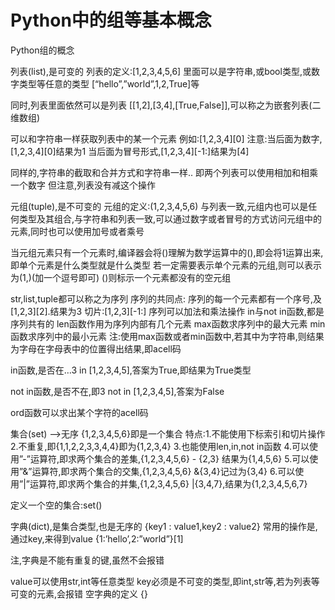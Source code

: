# Python中的组等基本概念

Python组的概念

列表(list),是可变的
列表的定义:[1,2,3,4,5,6]
里面可以是字符串,或bool类型,或数字类型等任意的类型
[“hello”,”world”,1,2,True]等

同时,列表里面依然可以是列表
[[1,2],[3,4],[True,False]],可以称之为嵌套列表(二维数组)

可以和字符串一样获取列表中的某一个元素
例如:[1,2,3,4][0]
注意:当后面为数字,[1,2,3,4][0]结果为1
         当后面为冒号形式,[1,2,3,4][-1:]结果为[4]

同样的,字符串的截取和合并方式和字符串一样..
即两个列表可以使用相加和相乘一个数字
但注意,列表没有减这个操作

元组(tuple),是不可变的
元组的定义:(1,2,3,4,5,6)
与列表一致,元组内也可以是任何类型及其组合,与字符串和列表一致,可以通过数字或者冒号的方式访问元组中的元素,同时也可以使用加号或者乘号


当元组元素只有一个元素时,编译器会将()理解为数学运算中的(),即会将1运算出来,即单个元素是什么类型就是什么类型
若一定需要表示单个元素的元组,则可以表示为(1,)(加一个逗号即可)
()则标示一个元素都没有的空元组

str,list,tuple都可以称之为序列
序列的共同点:
序列的每一个元素都有一个序号,及[1,2,3][2].结果为3
切片:[1,2,3][-1:]
序列可以加法和乘法操作
in与not in函数,都是序列共有的
len函数作用为序列内部有几个元素
max函数求序列中的最大元素
min函数求序列中的最小元素
注:使用max函数或者min函数中,若其中为字符串,则结果为字母在字母表中的位置得出结果,即acell码

in函数,是否在…3 in [1,2,3,4,5],答案为True,即结果为True类型

not in函数,是否不在,即3 not in [1,2,3,4,5],答案为False

ord函数可以求出某个字符的acell码

集合(set)  —>无序
{1,2,3,4,5,6}即是一个集合
特点:1.不能使用下标索引和切片操作
         2.不重复,即{1,1,2,2,3,3,4,4}即为{1,2,3,4}
         3.也能使用len,in,not in函数
         4.可以使用”-”运算符,即求两个集合的差集,{1,2,3,4,5,6} - {2,3} 结果为{1,4,5,6}
         5.可以使用”&”运算符,即求两个集合的交集,{1,2,3,4,5,6} &{3,4}记过为{3,4}
         6.可以使用”|”运算符,即求两个集合的并集,{1,2,3,4,5,6} |{3,4,7},结果为{1,2,3,4,5,6,7}

定义一个空的集合:set()

字典(dict),是集合类型,也是无序的
{key1 : value1,key2 : value2}
常用的操作是,通过key,来得到value
{1:’hello’,2:”world”}[1]

注,字典是不能有重复的键,虽然不会报错

value可以使用str,int等任意类型
key必须是不可变的类型,即int,str等,若为列表等可变的元素,会报错
空字典的定义 {}